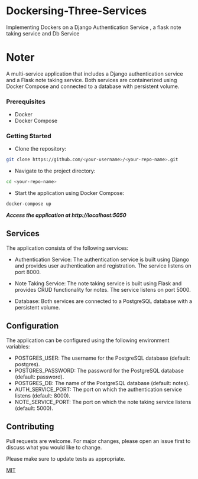 # Dockersing-Three-Services
Implementing Dockers on a Django Authentication Service , a flask note taking service and Db Service

# Noter


A multi-service application that includes a Django authentication service and a Flask note taking service. Both services are containerized using Docker Compose and connected to a database with persistent volume.

### Prerequisites

- Docker
- Docker Compose


### Getting Started

- Clone the repository:
```bash
git clone https://github.com/<your-username>/<your-repo-name>.git
```
- Navigate to the project directory:
```bash
cd <your-repo-name>
```

- Start the application using Docker Compose:
```bash
docker-compose up
```
***Access the application at http://localhost:5050***

## Services

The application consists of the following services:

- Authentication Service:
The authentication service is built using Django and provides user authentication and registration. The service listens on port 8000.

- Note Taking Service:
The note taking service is built using Flask and provides CRUD functionality for notes. The service listens on port 5000.

- Database:
Both services are connected to a PostgreSQL database with a persistent volume.

## Configuration
The application can be configured using the following environment variables:

- POSTGRES_USER: The username for the PostgreSQL database (default: postgres).
- POSTGRES_PASSWORD: The password for the PostgreSQL database (default: password).
- POSTGRES_DB: The name of the PostgreSQL database (default: notes).
- AUTH_SERVICE_PORT: The port on which the authentication service listens (default: 8000).
- NOTE_SERVICE_PORT: The port on which the note taking service listens (default: 5000).

## Contributing
Pull requests are welcome. For major changes, please open an issue first to discuss what you would like to change.

Please make sure to update tests as appropriate.

[MIT](https://choosealicense.com/licenses/mit/)


